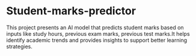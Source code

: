 # Student-marks-predictor
This project presents an AI model that predicts student marks based on inputs like study hours, previous exam marks, previous test marks.It helps identify academic trends and provides insights to support better learning strategies.
